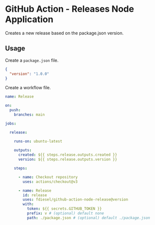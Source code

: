 # GitHub Action - Releases Node Application

Creates a new release based on the package.json version.

## Usage

Create a `package.json` file.

```json
{
  "version": "1.0.0"
}
```

Create a workflow file.

```yml
name: Release

on:
  push:
    branches: main

jobs:

  release:

    runs-on: ubuntu-latest
    
    outputs:
      created: ${{ steps.release.outputs.created }}
      version: ${{ steps.release.outputs.version }}

    steps:

      - name: Checkout repository
        uses: actions/checkout@v3

      - name: Release
        id: release
        uses: fdiesel/github-action-node-release@version
        with:
          token: ${{ secrets.GITHUB_TOKEN }}
          prefix: v # (optional) default none
          path: ./package.json # (optional) default ./package.json
```
